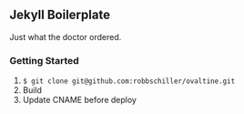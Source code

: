 ## Jekyll Boilerplate ##

Just what the doctor ordered.

### Getting Started ###

1. `$ git clone git@github.com:robbschiller/ovaltine.git`
2. Build
3. Update CNAME before deploy
